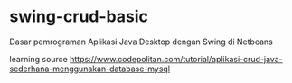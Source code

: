# swing-crud-basic
Dasar pemrograman Aplikasi Java Desktop dengan Swing di Netbeans

learning source
https://www.codepolitan.com/tutorial/aplikasi-crud-java-sederhana-menggunakan-database-mysql
